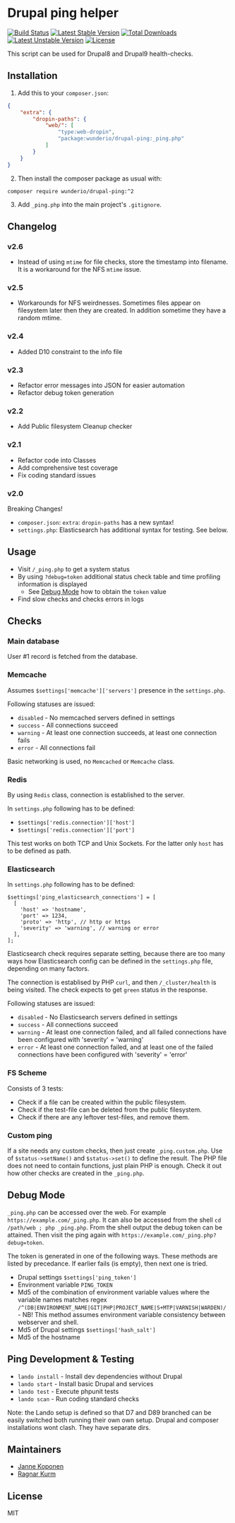 # Drupal ping helper

[![Build Status](https://travis-ci.org/wunderio/drupal-ping.svg?branch=master)](https://travis-ci.org/wunderio/drupal-ping) [![Latest Stable Version](https://poser.pugx.org/wunderio/drupal-ping/v/stable)](https://packagist.org/packages/wunderio/drupal-ping) [![Total Downloads](https://poser.pugx.org/wunderio/drupal-ping/downloads)](https://packagist.org/packages/wunderio/drupal-ping) [![Latest Unstable Version](https://poser.pugx.org/wunderio/drupal-ping/v/unstable)](https://packagist.org/packages/wunderio/drupal-ping) [![License](https://poser.pugx.org/wunderio/drupal-ping/license)](https://packagist.org/packages/wunderio/drupal-ping)

This script can be used for Drupal8 and Drupal9 health-checks.

## Installation

1. Add this to your `composer.json`:

```json
{
    "extra": {
        "dropin-paths": {
            "web/": [
                "type:web-dropin",
                "package:wunderio/drupal-ping:_ping.php"
            ]
        }
    }
}
```

2. Then install the composer package as usual with:

```
composer require wunderio/drupal-ping:^2
```

3. Add `_ping.php` into the main project's `.gitignore`.

## Changelog

### v2.6

- Instead of using `mtime` for file checks, store the timestamp into filename. It is a workaround for the NFS `mtime` issue.

### v2.5

- Workarounds for NFS weirdnesses. Sometimes files appear on filesystem later then they are created. In addition sometime they have a random mtime.

### v2.4

- Added D10 constraint to the info file

### v2.3

- Refactor error messages into JSON for easier automation
- Refactor debug token generation

### v2.2

- Add Public filesystem Cleanup checker

### v2.1

- Refactor code into Classes
- Add comprehensive test coverage
- Fix coding standard issues

### v2.0

Breaking Changes!

- `composer.json`: `extra`: `dropin-paths` has a new syntax!
- `settings.php`: Elasticsearch has additional syntax for testing. See below.

## Usage

* Visit `/_ping.php` to get a system status
* By using `?debug=token` additional status check table and time profiling information is displayed
  * See [Debug Mode](#debug-mode) how to obtain the `token` value
* Find slow checks and checks errors in logs

## Checks

### Main database

User #1 record is fetched from the database.

### Memcache

Assumes `$settings['memcache']['servers']` presence in the `settings.php`.

Following statuses are issued:
* `disabled` - No memcached servers defined in settings
* `success` - All connections succeed
* `warning` - At least one connection succeeds, at least one connection fails
* `error` - All connections fail

Basic networking is used, no `Memcached` or `Memcache` class.

### Redis

By using `Redis` class, connection is established to the server.

In `settings.php` following has to be defined:

* `$settings['redis.connection']['host']`
* `$settings['redis.connection']['port']`

This test works on both TCP and Unix Sockets.
For the latter only `host` has to be defined as path.

### Elasticsearch

In `settings.php` following has to be defined:

```
$settings['ping_elasticsearch_connections'] = [
  [
    'host' => 'hostname',
    'port' => 1234,
    'proto' => 'http', // http or https
    'severity' => 'warning', // warning or error
  ],
];
```

Elasticsearch check requires separate setting, because there are too many ways
how Elasticsearch config can be defined in the `settings.php` file, depending
on many factors.

The connection is establised by PHP `curl`, and then `/_cluster/health` is
being visited. The check expects to get `green` status in the response.

Following statuses are issued:
* `disabled` - No Elasticsearch servers defined in settings
* `success` - All connections succeed
* `warning` - At least one connection failed, and all failed connections have been configured with 'severity' = 'warning'
* `error` - At least one connection failed, and at least one of the failed connections have been configured with 'severity' = 'error'

### FS Scheme

Consists of 3 tests:

- Check if a file can be created within the public filesystem.
- Check if the test-file can be deleted from the public filesystem.
- Check if there are any leftover test-files, and remove them.

### Custom ping

If a site needs any custom checks, then just create `_ping.custom.php`.
Use of `$status->setName()` and `$status->set()` to define the result.
The PHP file does not need to contain functions, just plain PHP is enough.
Check it out how other checks are created in the `_ping.php`.

## Debug Mode

`_ping.php` can be accessed over the web.
For example `https://example.com/_ping.php`.
It can also be accessed from the shell `cd /path/web ; php _ping.php`.
From the shell output the debug token can be attained.
Then visit the ping again with `https://example.com/_ping.php?debug=token`.

The token is generated in one of the following ways.
These methods are listed by precedance.
If earlier fails (is empty), then next one is tried.
* Drupal settings `$settings['ping_token']`
* Environment variable `PING_TOKEN`
* Md5 of the combination of environment variable values where the variable names matches regex `/^(DB|ENVIRONMENT_NAME|GIT|PHP|PROJECT_NAME|S+MTP|VARNISH|WARDEN)/` - NB! This method assumes environment variable consistency between webserver and shell.
* Md5 of Drupal settings `$settings['hash_salt']`
* Md5 of the hostname

## Ping Development & Testing

- `lando install` - Install dev dependencies without Drupal
- `lando start` - Install basic Drupal and services
- `lando test` - Execute phpunit tests
- `lando scan` - Run coding standard checks

Note: the Lando setup is defined so that D7 and D89 branched can be easily switched
both running their own own setup. Drupal and composer installations wont clash.
They have separate dirs.

## Maintainers

- [Janne Koponen](https://github.com/tharna)
- [Ragnar Kurm](https://github.com/ragnarkurmwunder)

## License

MIT
